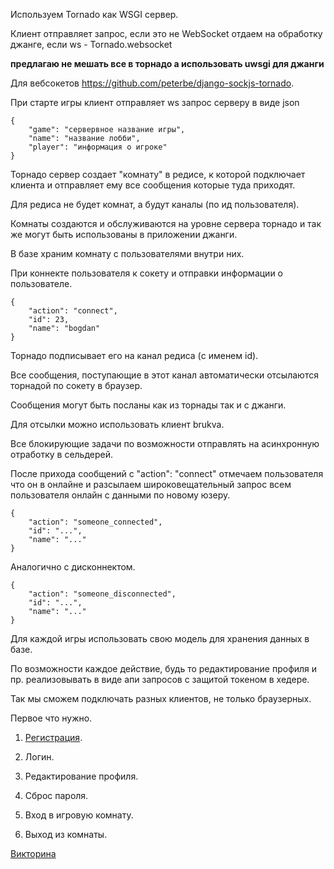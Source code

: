 Используем Tornado как WSGI сервер. 


Клиент отправляет запрос, если это не WebSocket отдаем на обработку джанге, если ws - Tornado.websocket

**предлагаю не мешать все в торнадо а использовать uwsgi для джанги**

Для вебсокетов https://github.com/peterbe/django-sockjs-tornado.

При старте игры клиент отправляет ws запрос серверу в виде json

    {   
        "game": "сервервное название игры", 
        "name": "название лобби", 
        "player": "информация о игроке"
    }
    
    
    
Торнадо сервер создает "комнату" в редисе, к которой подключает клиента и отправляет ему все сообщения которые туда приходят.

Для редиса не будет комнат, а будут каналы (по ид пользователя).

Комнаты создаются и обслуживаются на уровне сервера торнадо и так же могут быть использованы в приложении джанги.

В базе храним комнату с пользователями внутри них.

При коннекте пользователя к сокету и отправки информации о пользователе.

    { 
        "action": "connect",
        "id": 23,
        "name": "bogdan"
    }

Торнадо подписывает его на канал редиса (c именем id).

Все сообщения, поступающие в этот канал автоматически отсылаются торнадой по сокету в браузер.

Сообщения могут быть посланы как из торнады так и с джанги.

Для отсылки можно использовать клиент brukva.

Все блокирующие задачи по возможности отправлять на асинхронную отработку в сельдерей.

После прихода сообщений с "action": "connect" отмечаем пользователя что он в онлайне и разсылаем широковещательный запрос всем пользователя онлайн с данными по новому юзеру.

    {
        "action": "someone_connected",
        "id": "...",
        "name": "..."
    }
    
Аналогично с дисконнектом.  

    {
        "action": "someone_disconnected",
        "id": "...",
        "name": "..."
    }  

Для каждой игры использовать свою модель для хранения данных в базе.

По возможности каждое действие, будь то редактирование профиля и пр. реализовывать в виде апи запросов с защитой токеном в хедере.

Так мы сможем подключать разных клиентов, не только браузерных.

Первое что нужно.

1. [Регистрация](docs/registration.md).

2. Логин.

3. Редактирование профиля.

4. Сброс пароля.

5. Вход в игровую комнату.

6. Выход из комнаты.

[Викторина](https://github.com/Dj-Denis/GameHub/wiki/Викторина)

